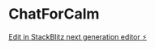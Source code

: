 # ChatForCalm

[Edit in StackBlitz next generation editor ⚡️](https://stackblitz.com/~/github.com/AlexanderGese/ChatForCalm)
